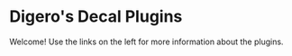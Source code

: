# Digero's Decal Plugins #
Welcome!  Use the links on the left for more information about the plugins.